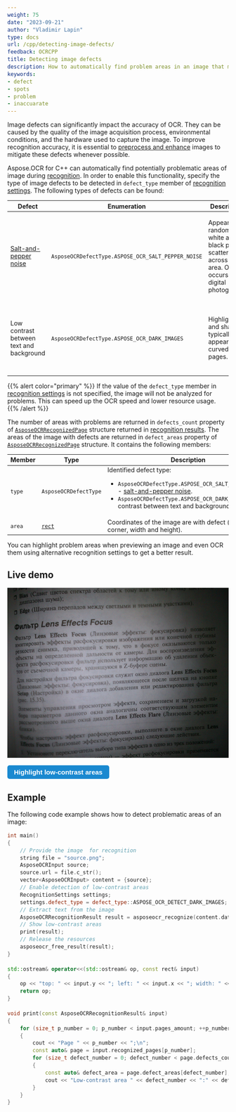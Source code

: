 ```yaml
---
weight: 75
date: "2023-09-21"
author: "Vladimir Lapin"
type: docs
url: /cpp/detecting-image-defects/
feedback: OCRCPP
title: Detecting image defects
description: How to automatically find problem areas in an image that may be recognized inaccurately.
keywords:
- defect
- spots
- problem
- inaccuarate
---
```


<style>
	button {
		cursor: pointer;
		margin-right: 20px;
		padding: 7px 15px;
		border: none;
		border-radius: 5px;
		background-color: #1a89d0;
		font-weight: 700;
		font-size: 15px;
		color: #ffffff;
	}

	button:hover {
		background-color: #3071a9;
	}

	button:focus {
		outline: none;
	}

	#sample {
		position: relative;
	}

	#sample > div {
		position: absolute;
		display: none;
		border: dashed 1px #de4444;
		background-color: rgba(222,68,68,0.2);
	}

	#area1 {
		top: 0px;
		left: 0px;
		width: 60px;
		height: 50px;
	}

	#area2 {
		top: 0px;
		left: 560px;
		width: 220px;
		height: 590px;
	}

	#area3 {
		top: 550px;
		left: 0px;
		width: 90px;
		height: 40px;
	}
</style>

Image defects can significantly impact the accuracy of OCR. They can be caused by the quality of the image acquisition process, environmental conditions, and the hardware used to capture the image. To improve recognition accuracy, it is essential to [preprocess and enhance](/ocr/cpp/image-preprocessing/) images to mitigate these defects whenever possible.

Aspose.OCR for C++ can automatically find potentially problematic areas of image during [recognition](/ocr/cpp/recognition/). In order to enable this functionality, specify the type of image defects to be detected in `defect_type` member of [recognition settings](/ocr/cpp/settings/). The following types of defects can be found:

Defect | Enumeration | Description | Impact | How to mitigate
------ | ----------- | ----------- | ------ | ---------------
[Salt-and-pepper noise](https://en.wikipedia.org/wiki/Salt-and-pepper_noise) | `AsposeOCRDefectType.ASPOSE_OCR_SALT_PEPPER_NOISE` | Appears as random white and black pixels scattered across the area. Often occurs in digital photographs. | <ul><li>Some characters are misidentified</li><li>Unnecessary dots or commas appear in recognition results</li></ul> | <ul><li>Apply [median filter](/ocr/cpp/median/)</li><li>Use [automatic noise removal](/ocr/cpp/denoise/)</li></ul>
Low contrast between text and background | `AsposeOCRDefectType.ASPOSE_OCR_DARK_IMAGES` | Highlights and shadows typically appear on curved pages. | <ul><li>Low recognition accuracy</li><li>Text not recognized (ignored by OCR engine)</li></ul> | <ul><li>[Automatically adjust contrast](/ocr/cpp/contrast/)</li><li>[Convert to grayscale](/ocr/cpp/grayscale/)</li><li>[Binarize with high threshold](/ocr/cpp/binarization/#using-binarization-threshold)</li></ul>

{{% alert color="primary" %}}
If the value of the `defect_type` member in [recognition settings](/ocr/cpp/settings/) is not specified, the image will not be analyzed for problems. This can speed up the OCR speed and lower resource usage.
{{% /alert %}}

The number of areas with problems are returned in `defects_count` property of [`AsposeOCRRecognizedPage`](https://reference.aspose.com/ocr/cpp/struct/aspose_o_c_r_recognized_page/) structure returned in [recognition results](https://reference.aspose.com/ocr/cpp/struct/aspose_o_c_r_recognition_result). The areas of the image with defects are returned in `defect_areas` property of [`AsposeOCRRecognizedPage`](https://reference.aspose.com/ocr/cpp/struct/aspose_o_c_r_recognized_page/) structure. It contains the following members:

Member | Type | Description
------ | ---- | -----------
`type` | `AsposeOCRDefectType` | Identified defect type:<ul><li>`AsposeOCRDefectType.ASPOSE_OCR_SALT_PEPPER_NOISE` - [salt-and-pepper noise](https://en.wikipedia.org/wiki/Salt-and-pepper_noise).</li><li>`AsposeOCRDefectType.ASPOSE_OCR_DARK_IMAGES` - low contrast between text and background.</li></ul>
`area` | [`rect`](https://reference.aspose.com/ocr/cpp/structrect) | Coordinates of the image are with defect (top/left corner, width and height).

You can highlight problem areas when previewing an image and even OCR them using alternative recognition settings to get a better result.

## Live demo

<div id="sample">
	<img src="demo.png" alt="Low-contrast image" />
	<div id="area1"></div>
	<div id="area2"></div>
	<div id="area3"></div>
</div>

<button onclick="extract(this)">Highlight low-contrast areas</button>

<script>
	function extract(obj)
	{
		$("#sample > div").show(200);
		$("#results").show(200);
	}
</script>

## Example

The following code example shows how to detect problematic areas of an image:

```cpp
int main()
{
	// Provide the image  for recognition
	string file = "source.png";
	AsposeOCRInput source;
	source.url = file.c_str();
	vector<AsposeOCRInput> content = {source};
	// Enable detection of low-contrast areas
	RecognitionSettings settings;
	settings.defect_type = defect_type::ASPOSE_OCR_DETECT_DARK_IMAGES;
	// Extract text from the image
	AsposeOCRRecognitionResult result = asposeocr_recognize(content.data(), content.size(), settings);
	// Show low-contrast areas
	print(result);
	// Release the resources
	asposeocr_free_result(result);
}

std::ostream& operator<<(std::ostream& op, const rect& input)
{
	op << "top: " << input.y << "; left: " << input.x << "; width: " << input.width << "; height:" << input.height;
	return op;
}

void print(const AsposeOCRRecognitionResult& input)
{
	for (size_t p_number = 0; p_number < input.pages_amount; ++p_number)
	{
		cout << "Page " << p_number << ";\n";
		const auto& page = input.recognized_pages[p_number];
		for (size_t defect_number = 0; defect_number < page.defects_count; ++defect_number)
		{
			const auto& defect_area = page.defect_areas[defect_number];
			cout << "Low-contrast area " << defect_number << ":" << defect_area.area << std::endl;
		}
	}
}
```
